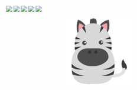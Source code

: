 ![](https://img.shields.io/badge/language-swift-orange.svg)
![](https://img.shields.io/cocoapods/l/RPBannerView-Swift.svg?style=flat)
![](https://img.shields.io/cocoapods/p/RPBannerView-Swift.svg?style=flat)
![](https://img.shields.io/cocoapods/v/RPBannerView-Swift.svg?style=flat)
![](https://img.shields.io/badge/carthage-v1.0-519dd9.svg)


<p align="center">
<img src="https://github.com/dengfeng520/RPBannerView-Swift/blob/master/RPBanner.png?raw=true" alt= "RPBannerView" title="RPBannerView" width="180">
</P>
